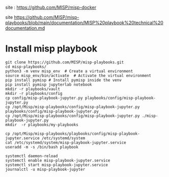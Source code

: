 site : https://github.com/MISP/misp-docker

site https://github.com/MISP/misp-playbooks/blob/main/documentation/MISP%20playbook%20technical%20documentation.md
# Install misp playbook
```
git clone https://github.com/MISP/misp-playbooks.git
cd misp-playbooks/
python3 -m venv misp_env  # Create a virtual environment
source misp_env/bin/activate  # Activate the virtual environment
pip install pymisp # Install pymisp inside the venv
pip install pymisp jupyterlab notebook
mkdir -r playbooks/vault
mkdir -r playbooks/config
cp config/misp-playbook-jupyter.py playbooks/config/misp-playbook-jupyter.py
cp /opt/Misp/misp-playbooks/config/misp-playbook-jupyter.py playbooks/config/misp-playbook-jupyter.py
cp /opt/Misp/misp-playbooks/config/misp-playbook-jupyter.py ./misp-playbook-jupyter.py
mkdir  -r playbooks/my-playbooks

cp /opt/Misp/misp-playbooks/playbooks/config/misp-playbook-jupyter.service /etc/systemd/system
cat /etc/systemd/system/misp-playbook-jupyter.service
useradd -m -s /bin/bash playbook

systemctl daemon-reload
systemctl enable misp-playbook-jupyter.service
systemctl start misp-playbook-jupyter.service
journalctl -u misp-playbook-jupyter
```
